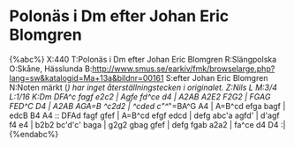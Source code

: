 # Polonäs i Dm efter Johan Eric Blomgren

{%abc%}
X:440
T:Polonäs i Dm efter Johan Eric Blomgren
R:Slängpolska
O:Skåne, Hässlunda
B:http://www.smus.se/earkiv/fmk/browselarge.php?lang=sw&katalogid=Ma+13a&bildnr=00161
S:efter Johan Eric Blomgren
N:Noten märkt (*) har inget återställningstecken i originalet.
Z:Nils L
M:3/4
L:1/16
K:Dm
DFA^c fagf e2c2 | Agfe fd^ce d4 | A2AB A2E2 F2G2 | FGAG FED^C D4 |
A2AB AGA=B ^c2d2 | ^cded c"^*"=BA^G A4 | A=B^cd efga bagf | edcB B4 A4 ::
DFAd fagf gfef | A=B^cd efgf edcd | defg abc'a agfd' | d'agf f4 e4 |
b2b2 bc'd'c' baga | g2g2 gbag gfef | defg fgab a2a2 | fa^ce d4 D4 :|
{%endabc%}

